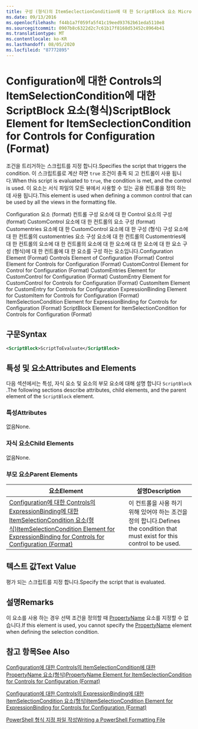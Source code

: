 ```yaml
---
title: 구성 (형식)의 ItemSeclectionCondition에 대 한 ScriptBlock 요소 Microsoft Docs
ms.date: 09/13/2016
ms.openlocfilehash: f44b1a7f059fa5f41c19eed93762b61eda5110e8
ms.sourcegitcommit: 0907b8c6322d2c7c61b17f8168d53452c8964b41
ms.translationtype: MT
ms.contentlocale: ko-KR
ms.lasthandoff: 08/05/2020
ms.locfileid: "87772895"
---
```

# <a name="scriptblock-element-for-itemseclectioncondition-for-controls-for-configuration-format"></a><span data-ttu-id="e2153-102">Configuration에 대한 Controls의 ItemSelectionCondition에 대한 ScriptBlock 요소(형식)</span><span class="sxs-lookup"><span data-stu-id="e2153-102">ScriptBlock Element for ItemSeclectionCondition for Controls for Configuration (Format)</span></span>

<span data-ttu-id="e2153-103">조건을 트리거하는 스크립트를 지정 합니다.</span><span class="sxs-lookup"><span data-stu-id="e2153-103">Specifies the script that triggers the condition.</span></span> <span data-ttu-id="e2153-104">이 스크립트를로 계산 하면 `true` 조건이 충족 되 고 컨트롤이 사용 됩니다.</span><span class="sxs-lookup"><span data-stu-id="e2153-104">When this script is evaluated to `true`, the condition is met, and the control is used.</span></span> <span data-ttu-id="e2153-105">이 요소는 서식 파일의 모든 뷰에서 사용할 수 있는 공용 컨트롤을 정의 하는 데 사용 됩니다.</span><span class="sxs-lookup"><span data-stu-id="e2153-105">This element is used when defining a common control that can be used by all the views in the formatting file.</span></span>

<span data-ttu-id="e2153-106">Configuration 요소 (format) 컨트롤 구성 요소에 대 한 Control 요소의 구성 (format) CustomControl 요소에 대 한 컨트롤의 요소 구성 (format) Customentries 요소에 대 한 CustomControl 요소에 대 한 구성 (형식) 구성 요소에 대 한 컨트롤의 customentries 요소 구성 요소에 대 한 컨트롤의 Customentries에 대 한 컨트롤의 요소에 대 한 컨트롤의 요소에 대 한 요소에 대 한 요소에 대 한 요소 구성 (형식)에 대 한 컨트롤에 대 한 요소를 구성 하는 요소입니다.</span><span class="sxs-lookup"><span data-stu-id="e2153-106">Configuration Element (Format) Controls Element of Configuration (Format) Control Element for Controls for Configuration (Format) CustomControl Element for Control for Configuration (Format) CustomEntries Element for CustomControl for Configuration (Format) CustomEntry Element for CustomControl for Controls for Configuration (Format) CustomItem Element for CustomEntry for Controls for Configuration ExpressionBinding Element for CustomItem for Controls for Configuration (Format) ItemSelectionCondition Element for ExpressionBinding for Controls for Configuration (Format) ScriptBlock Element for ItemSelectionCondition for Controls for Configuration (Format)</span></span>

## <a name="syntax"></a><span data-ttu-id="e2153-107">구문</span><span class="sxs-lookup"><span data-stu-id="e2153-107">Syntax</span></span>

```xml
<ScriptBlock>ScriptToEvaluate</ScriptBlock>
```

## <a name="attributes-and-elements"></a><span data-ttu-id="e2153-108">특성 및 요소</span><span class="sxs-lookup"><span data-stu-id="e2153-108">Attributes and Elements</span></span>

<span data-ttu-id="e2153-109">다음 섹션에서는 특성, 자식 요소 및 요소의 부모 요소에 대해 설명 합니다 `ScriptBlock` .</span><span class="sxs-lookup"><span data-stu-id="e2153-109">The following sections describe attributes, child elements, and the parent element of the `ScriptBlock` element.</span></span>

### <a name="attributes"></a><span data-ttu-id="e2153-110">특성</span><span class="sxs-lookup"><span data-stu-id="e2153-110">Attributes</span></span>

<span data-ttu-id="e2153-111">없음</span><span class="sxs-lookup"><span data-stu-id="e2153-111">None.</span></span>

### <a name="child-elements"></a><span data-ttu-id="e2153-112">자식 요소</span><span class="sxs-lookup"><span data-stu-id="e2153-112">Child Elements</span></span>

<span data-ttu-id="e2153-113">없음</span><span class="sxs-lookup"><span data-stu-id="e2153-113">None.</span></span>

### <a name="parent-elements"></a><span data-ttu-id="e2153-114">부모 요소</span><span class="sxs-lookup"><span data-stu-id="e2153-114">Parent Elements</span></span>

|<span data-ttu-id="e2153-115">요소</span><span class="sxs-lookup"><span data-stu-id="e2153-115">Element</span></span>|<span data-ttu-id="e2153-116">설명</span><span class="sxs-lookup"><span data-stu-id="e2153-116">Description</span></span>|
|-------------|-----------------|
|[<span data-ttu-id="e2153-117">Configuration에 대한 Controls의 ExpressionBinding에 대한 ItemSelectionCondition 요소(형식)</span><span class="sxs-lookup"><span data-stu-id="e2153-117">ItemSelectionCondition Element for ExpressionBinding for Controls for Configuration (Format)</span></span>](./itemselectioncondition-element-for-expressionbinding-for-controls-for-configuration-format.md)|<span data-ttu-id="e2153-118">이 컨트롤을 사용 하기 위해 있어야 하는 조건을 정의 합니다.</span><span class="sxs-lookup"><span data-stu-id="e2153-118">Defines the condition that must exist for this control to be used.</span></span>|

## <a name="text-value"></a><span data-ttu-id="e2153-119">텍스트 값</span><span class="sxs-lookup"><span data-stu-id="e2153-119">Text Value</span></span>

<span data-ttu-id="e2153-120">평가 되는 스크립트를 지정 합니다.</span><span class="sxs-lookup"><span data-stu-id="e2153-120">Specify the script that is evaluated.</span></span>

## <a name="remarks"></a><span data-ttu-id="e2153-121">설명</span><span class="sxs-lookup"><span data-stu-id="e2153-121">Remarks</span></span>

<span data-ttu-id="e2153-122">이 요소를 사용 하는 경우 선택 조건을 정의할 때 [PropertyName](./propertyname-element-for-itemseclectioncondition-for-controls-for-configuration-format.md) 요소를 지정할 수 없습니다.</span><span class="sxs-lookup"><span data-stu-id="e2153-122">If this element is used, you cannot specify the [PropertyName](./propertyname-element-for-itemseclectioncondition-for-controls-for-configuration-format.md) element when defining the selection condition.</span></span>

## <a name="see-also"></a><span data-ttu-id="e2153-123">참고 항목</span><span class="sxs-lookup"><span data-stu-id="e2153-123">See Also</span></span>

[<span data-ttu-id="e2153-124">Configuration에 대한 Controls의 ItemSelectionCondition에 대한 PropertyName 요소(형식)</span><span class="sxs-lookup"><span data-stu-id="e2153-124">PropertyName Element for ItemSeclectionCondition for Controls for Configuration (Format)</span></span>](./propertyname-element-for-itemseclectioncondition-for-controls-for-configuration-format.md)

[<span data-ttu-id="e2153-125">Configuration에 대한 Controls의 ExpressionBinding에 대한 ItemSelectionCondition 요소(형식)</span><span class="sxs-lookup"><span data-stu-id="e2153-125">ItemSelectionCondition Element for ExpressionBinding for Controls for Configuration (Format)</span></span>](./itemselectioncondition-element-for-expressionbinding-for-controls-for-configuration-format.md)

[<span data-ttu-id="e2153-126">PowerShell 형식 지정 파일 작성</span><span class="sxs-lookup"><span data-stu-id="e2153-126">Writing a PowerShell Formatting File</span></span>](./writing-a-powershell-formatting-file.md)
